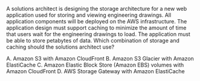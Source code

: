 A solutions architect is designing the storage architecture for a new web application used for storing and viewing engineering drawings. All application components will be deployed on the AWS infrastructure. The application design must support caching to minimize the amount of time that users wait for the engineering drawings to load. The application must be able to store petabytes of data. Which combination of storage and caching should the solutions architect use? 

A. Amazon S3 with Amazon CloudFront 
B. Amazon S3 Glacier with Amazon ElastiCache 
C. Amazon Elastic Block Store (Amazon EBS) volumes with Amazon CloudFront 
D. AWS Storage Gateway with Amazon ElastiCache